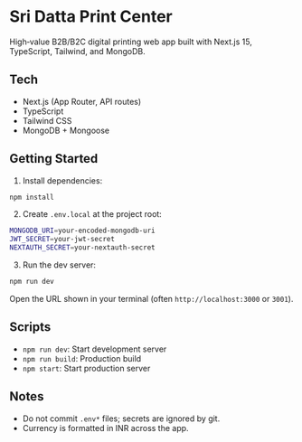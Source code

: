 # Sri Datta Print Center

High‑value B2B/B2C digital printing web app built with Next.js 15, TypeScript, Tailwind, and MongoDB.

## Tech
- Next.js (App Router, API routes)
- TypeScript
- Tailwind CSS
- MongoDB + Mongoose

## Getting Started

1. Install dependencies:
```bash
npm install
```

2. Create `.env.local` at the project root:
```bash
MONGODB_URI=your-encoded-mongodb-uri
JWT_SECRET=your-jwt-secret
NEXTAUTH_SECRET=your-nextauth-secret
```

3. Run the dev server:
```bash
npm run dev
```

Open the URL shown in your terminal (often `http://localhost:3000` or `3001`).

## Scripts
- `npm run dev`: Start development server
- `npm run build`: Production build
- `npm start`: Start production server

## Notes
- Do not commit `.env*` files; secrets are ignored by git.
- Currency is formatted in INR across the app.

